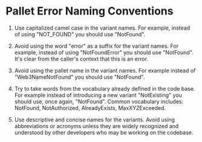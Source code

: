 # Pallet Error Naming Conventions

1) Use capitalized camel case in the variant names. For example, instead of using "NOT_FOUND" you should use "NotFound".

2) Avoid using the word "error" as a suffix for the variant names. For example, instead of using "NotFoundError" you should use "NotFound". It's clear from the caller's context that this is an error.

3) Avoid using the pallet name in the variant names. For example instead of "Web3NameNotFound" you should use "NotFound". 

4) Try to take words from the vocabulary already defined in the code base. For example instead of introducing a new variant "NotExisting" you should use, once again, "NotFound". Common vocabulary includes: NotFound, NotAuthorized, AlreadyExists, MaxXYZExceeded.

5) Use descriptive and concise names for the variants. Avoid using abbreviations or acronyms unless they are widely recognized and understood by other developers who may be working on the codebase.